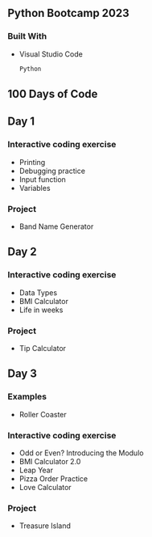 <!-- ABOUT THE PROJECT -->
## Python Bootcamp 2023

### Built With

* Visual Studio Code
  ```sh
  Python
  ```

## 100 Days of Code

## Day 1

  ### Interactive coding exercise
   * Printing
   * Debugging practice
   * Input function
   * Variables

  ### Project
   * Band Name Generator

## Day 2

  ### Interactive coding exercise
   * Data Types
   * BMI Calculator
   * Life in weeks

  ### Project
   * Tip Calculator

## Day 3

  ### Examples
   * Roller Coaster 

  ### Interactive coding exercise
   * Odd or Even? Introducing the Modulo
   * BMI Calculator 2.0
   * Leap Year
   * Pizza Order Practice
   * Love Calculator

  ### Project
   * Treasure Island
